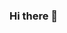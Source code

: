 ### Hi there 👋

<!--
**Gabinhag/Gabinhag** is a ✨ _special_ ✨ repository because its `README.md` (this file) appears on your GitHub profile.

Here are some ideas to get you started:

quero fazer faculdade de arquitetura
minha cor favorita é verde

